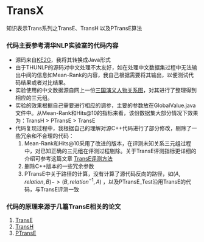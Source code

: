 # TransX

知识表示Trans系列之TransE、TransH 以及PTransE算法

### 代码主要参考清华NLP实验室的代码内容

- 源码来自[KE2G](https://github.com/thunlp/KB2E)，我将其转换成Java形式
- 由于THUNLP的源码对中文处理不太友好，如在处理中文数据集过程中无法输出中间的信息如Mean-Rank的内容，我自己根据需要将其输出，以便测试代码结果或者对比结果。
- 实验使用的中文数据源自网上一份[三国演义人物关系图](http://huaban.com/pins/50364904/)，对其进行了整理得到相应的三元组。
- 实验的效果根据自己需要进行相应的调参，主要的参数放在GlobalValue.java 文件中。从Mean-Rank和Hits@10的指标来看，该份数据集大部分情况下效果为：TransH > PTransE > TransE
- 代码复现过程中，我根据自己的理解对源C++代码进行了部分修改，剔除了一些冗余和不合理的代码：
  1.  Mean-Rank和Hits@10采用了改进的版本，在评测未知关系三元组过程中，对已知正确的三元组在评测过程剔除。关于TransE评测指标更详细的介绍可参考这篇文章 [TransE评测方法](https://xiangrongzeng.github.io/knowledge%20graph/transE-evaluation.html)
  2.  删除C++版本的一些冗余参数
  3. PTransE中关于路径的计算，没有计算了源代码反向的路径，如$(A, relation, B) -> (B, relation^{-1}, A)$ ，以及PTransE_Test沿用TransE的代码，与TransE评测一致

### 代码的原理来源于几篇TransE相关的论文

1. [TransE](https://papers.nips.cc/paper/5071-translating-embeddings-for-modeling-multi-relational-data.pd)
2. [TransH](https://pdfs.semanticscholar.org/2a3f/862199883ceff5e3c74126f0c80770653e05.pdf)
3. [PTransE](https://arxiv.org/pdf/1506.00379.pdf)


